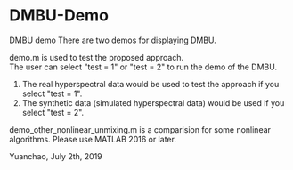 # DMBU-Demo
DMBU demo
There are two demos for displaying DMBU.

demo.m is used to test the proposed approach.  
The user can select "test = 1" or "test = 2" to run the demo of the DMBU.
1) The real hyperspectral data would be used to test the approach if you select "test = 1".
2) The synthetic data (simulated hyperspectral data) would be used if you select "test = 2".

demo_other_nonlinear_unmixing.m is a comparision for some nonlinear algorithms.
Please use MATLAB 2016 or later.

Yuanchao, July 2th, 2019

